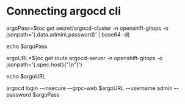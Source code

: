 # Connecting argocd cli

argoPass=$(oc get secret/argocd-cluster -n openshift-gitops -o jsonpath='{.data.admin\\.password}' | base64 -d)

echo $argoPass

argoURL=$(oc get route argocd-server -n openshift-gitops -o jsonpath='{.spec.host}{"\n"}')

echo $argoURL

argocd login --insecure --grpc-web $argoURL  --username admin --password $argoPass

